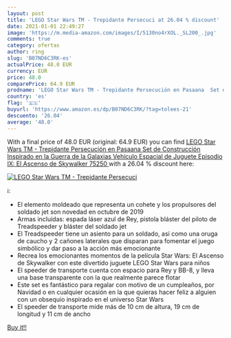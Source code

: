 ```yaml
---
layout: post
title: 'LEGO Star Wars TM - Trepidante Persecuci at 26.04 % discount'
date: 2021-01-01 22:49:27
image: 'https://m.media-amazon.com/images/I/5130no4rXOL._SL200_.jpg'
comments: true
category: ofertas
author: ring
slug: 'B07ND6C3RK-es'
actualPrice: 48.0 EUR
currency: EUR
price: 48.0
comparePrice: 64.9 EUR
prodname: 'LEGO Star Wars TM - Trepidante Persecución en Pasaana  Set de Construcción Inspirado en la Guerra de la Galaxias  Vehículo Espacial de Juguete  Episodio IX: El Ascenso de Skywalker  75250 '
country: 'es'
flag: '🇪🇸'
buyurl: 'https://www.amazon.es/dp/B07ND6C3RK/?tag=tolees-21'
descuento: '26.04'
average: '48.0'
---
```


With a final price of 48.0 EUR (original: 64.9 EUR) you can find [LEGO Star Wars TM - Trepidante Persecución en Pasaana  Set de Construcción Inspirado en la Guerra de la Galaxias  Vehículo Espacial de Juguete  Episodio IX: El Ascenso de Skywalker  75250 ](https://www.amazon.es/dp/B07ND6C3RK/?tag=tolees-21) with a  26.04 % discount here:

[![LEGO Star Wars TM - Trepidante Persecuci](https://m.media-amazon.com/images/I/5130no4rXOL._SL200_.jpg)](https://www.amazon.es/dp/B07ND6C3RK/?tag=tolees-21)

ℹ️:

- El elemento moldeado que representa un cohete y los propulsores del soldado jet son novedad en octubre de 2019
- Armas incluidas: espada láser azul de Rey, pistola bláster del piloto de Treadspeeder y bláster del soldado jet
- El Treadspeeder tiene un asiento para un soldado, así como una oruga de caucho y 2 cañones laterales que disparan para fomentar el juego simbólico y dar paso a la acción más emocionante
- Recrea los emocionantes momentos de la película Star Wars: El Ascenso de Skywalker con este divertido juguete LEGO Star Wars para niños
- El speeder de transporte cuenta con espacio para Rey y BB-8, y lleva una base transparente con la que realmente parece flotar
- Este set es fantástico para regalar con motivo de un cumpleaños, por Navidad o en cualquier ocasión en la que quieras hacer feliz a alguien con un obsequio inspirado en el universo Star Wars
- El speeder de transporte mide más de 10 cm de altura, 19 cm de longitud y 11 cm de ancho

[Buy it!!](https://www.amazon.es/dp/B07ND6C3RK/?tag=tolees-21)
